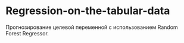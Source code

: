 # Regression-on-the-tabular-data
Прогнозирование целевой переменной с использованием Random Forest Regressor.
